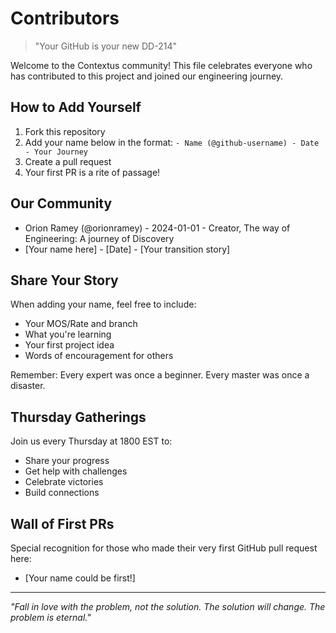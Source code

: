 # Contributors

> "Your GitHub is your new DD-214"

Welcome to the Contextus community! This file celebrates everyone who has contributed to this project and joined our engineering journey.

## How to Add Yourself

1. Fork this repository
2. Add your name below in the format: `- Name (@github-username) - Date - Your Journey`
3. Create a pull request
4. Your first PR is a rite of passage!

## Our Community

- Orion Ramey (@orionramey) - 2024-01-01 - Creator, The way of Engineering: A journey of Discovery
- [Your name here] - [Date] - [Your transition story]

## Share Your Story

When adding your name, feel free to include:
- Your MOS/Rate and branch
- What you're learning
- Your first project idea
- Words of encouragement for others

Remember: Every expert was once a beginner. Every master was once a disaster.

## Thursday Gatherings

Join us every Thursday at 1800 EST to:
- Share your progress
- Get help with challenges  
- Celebrate victories
- Build connections

## Wall of First PRs

Special recognition for those who made their very first GitHub pull request here:
- [Your name could be first!]

---

*"Fall in love with the problem, not the solution. The solution will change. The problem is eternal."*
